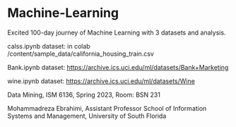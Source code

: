 # Machine-Learning
Excited 100-day journey of Machine Learning with 3 datasets and analysis.

calss.ipynb dataset: in colab /content/sample_data/california_housing_train.csv

Bank.ipynb dataset: <https://archive.ics.uci.edu/ml/datasets/Bank+Marketing>

wine.ipynb dataset: <https://archive.ics.uci.edu/ml/datasets/Wine>

Data Mining, ISM 6136, Spring 2023, Room: BSN 231

Mohammadreza Ebrahimi, Assistant Professor
School of Information Systems and Management, University of South Florida
